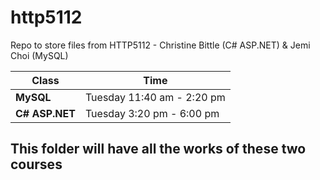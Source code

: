 # http5112
Repo to store files from HTTP5112 - Christine Bittle (C# ASP.NET) & Jemi Choi (MySQL)

| Class | Time |
| ----------- | ----------- |
| **MySQL** | Tuesday 11:40 am - 2:20 pm |
| **C# ASP.NET** | Tuesday 3:20 pm - 6:00 pm |

## This folder will have all the works of these two courses